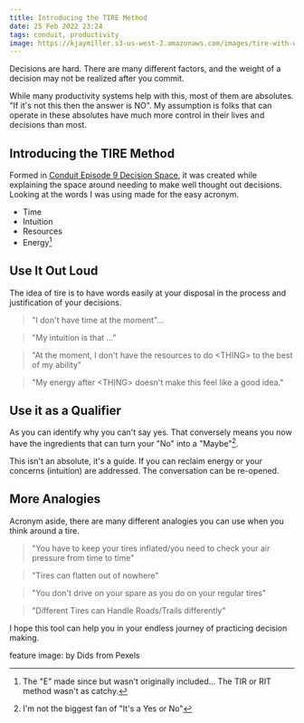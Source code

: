 ```yaml
---
title: Introducing the TIRE Method
date: 25 Feb 2022 23:24
tags: conduit, productivity
image: https://kjaymiller.s3-us-west-2.amazonaws.com/images/tire-with-wheels.jpg
---
```



Decisions are hard. There are many different factors, and the weight of a decision may not be realized after you commit.

While many productivity systems help with this, most of them are absolutes. "If it's not this then the answer is NO". My assumption is folks that can operate in these absolutes have much more control in their lives and decisions than most.

## Introducing the TIRE Method

Formed in [Conduit Episode 9 Decision Space](https://relay/conduit/9), it was created while explaining the space around needing to make well thought out decisions. Looking at the words I was using made for the easy acronym.

- Time
- Intuition
- Resources
- Energy[^1]

## Use It Out Loud

The idea of tire is to have words easily at your disposal in the process and justification of your decisions.

>  "I don't have time at the moment"...

> "My intuition is that ..."

> "At the moment, I don't have the resources to do \<THING\> to the best of my ability"

> "My energy after \<THING\> doesn't make this feel like a good idea."

## Use it as a Qualifier

As you can identify why you can't say yes. That conversely means you now have the ingredients that can turn your "No" into a "Maybe"[^2].

This isn't an absolute, it's a guide. If you can reclaim energy or your concerns (intuition) are addressed. The conversation can be re-opened.

## More Analogies

Acronym aside, there are many different analogies you can use when you think around a tire.

> "You have to keep your tires inflated/you need to check your air pressure from time to time"

> "Tires can flatten out of nowhere"

> "You don't drive on your spare as you do on your regular tires"

> "Different Tires can Handle Roads/Trails differently"

I hope this tool can help you in your endless journey of practicing decision making. 

feature image: by Dids from Pexels

[^1]: The "E" made since but wasn't originally included... The TIR or RIT method wasn't as catchy.
[^2]: I'm not the biggest fan of "It's a Yes or No"
